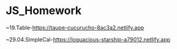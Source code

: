 # JS_Homework

~19.Table-https://taupe-cucurucho-8ac3a2.netlify.app

~29.04.SimpleCal-https://loquacious-starship-a79012.netlify.app
